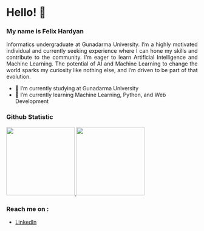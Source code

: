 # Hello! 👋

### My name is **Felix Hardyan**
<p align="justify">
Informatics undergraduate at Gunadarma University. I’m a highly motivated individual and currently seeking experience where I can hone my skills and contribute to the community. I’m eager to learn Artificial      Intelligence and Machine Learning. The potential of AI and Machine Learning to change the world sparks my curiosity like nothing else, and I’m driven to be part of that evolution.
</p>

- 🔭 I’m currently studying at Gunadarma University
- 🌱 I’m currently learning Machine Learning, Python, and Web Development

### Github Statistic
<p align="left">
<a href="https://github.com/flxhrdyn">
  <img height="180em" src="https://github-readme-stats-eight-theta.vercel.app/api?username=flxhrdyn&show_icons=true&theme=algolia&include_all_commits=true&count_private=true"/>
  <img height="180em" src="https://github-readme-stats-eight-theta.vercel.app/api/top-langs/?username=flxhrdyn&layout=compact&langs_count=8&theme=algolia"/>
</a>
</p>

### Reach me on :
- <a href="https://www.linkedin.com/in/felix-windriyareksa-hardyan/">LinkedIn</a>

<!--
**flxhrdyn/flxhrdyn** is a ✨ _special_ ✨ repository because its `README.md` (this file) appears on your GitHub profile.

Here are some ideas to get you started:

- 🔭 I’m currently working on ...
- 🌱 I’m currently learning ...
- 👯 I’m looking to collaborate on ...
- 🤔 I’m looking for help with ...
- 💬 Ask me about ...
- 📫 How to reach me: ...
- 😄 Pronouns: ...
- ⚡ Fun fact: ...
-->

